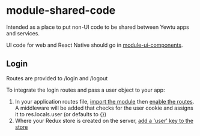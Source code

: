# module-shared-code

Intended as a place to put non-UI code to be shared between Yewtu apps and services.

UI code for web and React Native should go in [module-ui-components](https://github.com/yewtu/module-ui-components).

## Login

Routes are provided to /login and /logout

To integrate the login routes and pass a user object to your app:

1. In your application routes file, [import the module](https://github.com/yewtu/app-b2b-marketplace/blob/d6243aafe0b2e5e4e99e04115ef96485294f366d/server/components/routes/app-routes.js#L7) then [enable the routes](https://github.com/yewtu/app-b2b-marketplace/blob/d6243aafe0b2e5e4e99e04115ef96485294f366d/server/components/routes/app-routes.js#L37). A middleware will be added that checks for the user cookie and assigns it to res.locals.user (or defaults to {})
2. Where your Redux store is created on the server, [add a 'user' key to the store](https://github.com/yewtu/app-b2b-marketplace/blob/d6243aafe0b2e5e4e99e04115ef96485294f366d/server/components/middleware/react-app/index.js#L31)

